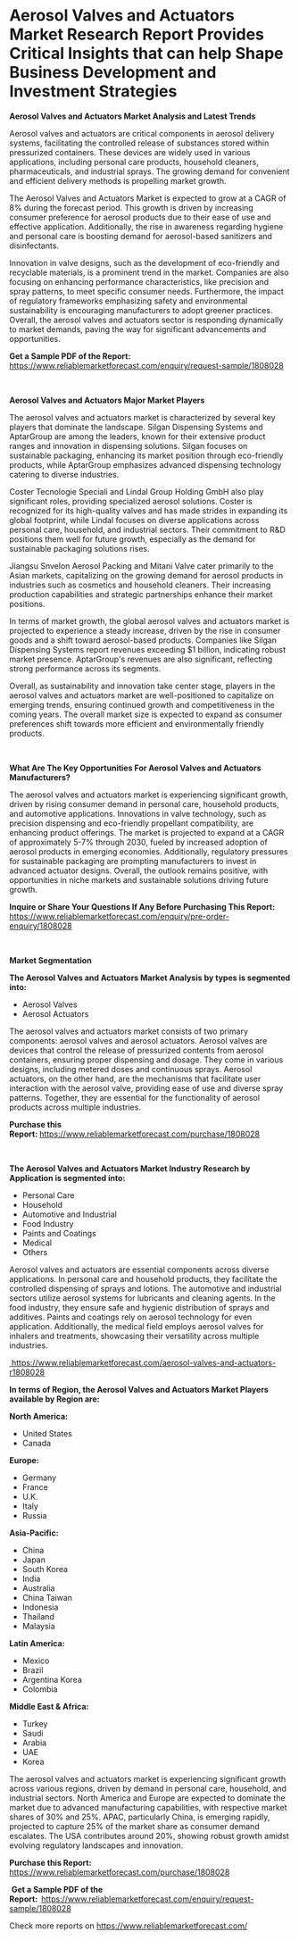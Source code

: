 <p><h1>Aerosol Valves and Actuators Market Research Report Provides Critical Insights that can help Shape Business Development and Investment Strategies</h1></p><p><strong>Aerosol Valves and Actuators Market Analysis and Latest Trends</strong></p>
<p><p>Aerosol valves and actuators are critical components in aerosol delivery systems, facilitating the controlled release of substances stored within pressurized containers. These devices are widely used in various applications, including personal care products, household cleaners, pharmaceuticals, and industrial sprays. The growing demand for convenient and efficient delivery methods is propelling market growth.</p><p>The Aerosol Valves and Actuators Market is expected to grow at a CAGR of 8% during the forecast period. This growth is driven by increasing consumer preference for aerosol products due to their ease of use and effective application. Additionally, the rise in awareness regarding hygiene and personal care is boosting demand for aerosol-based sanitizers and disinfectants.</p><p>Innovation in valve designs, such as the development of eco-friendly and recyclable materials, is a prominent trend in the market. Companies are also focusing on enhancing performance characteristics, like precision and spray patterns, to meet specific consumer needs. Furthermore, the impact of regulatory frameworks emphasizing safety and environmental sustainability is encouraging manufacturers to adopt greener practices. Overall, the aerosol valves and actuators sector is responding dynamically to market demands, paving the way for significant advancements and opportunities.</p></p>
<p><strong>Get a Sample PDF of the Report:&nbsp;</strong> <a href="https://www.reliablemarketforecast.com/enquiry/request-sample/1808028?utm_campaign=3078&utm_medium=2&utm_source=Github&utm_content=ia&utm_term=10042025&utm_id=aerosol-valves-and-actuators">https://www.reliablemarketforecast.com/enquiry/request-sample/1808028</a></p>
<p>&nbsp;</p>
<p><strong>Aerosol Valves and Actuators Major Market Players</strong></p>
<p><p>The aerosol valves and actuators market is characterized by several key players that dominate the landscape. Silgan Dispensing Systems and AptarGroup are among the leaders, known for their extensive product ranges and innovation in dispensing solutions. Silgan focuses on sustainable packaging, enhancing its market position through eco-friendly products, while AptarGroup emphasizes advanced dispensing technology catering to diverse industries.</p><p>Coster Tecnologie Speciali and Lindal Group Holding GmbH also play significant roles, providing specialized aerosol solutions. Coster is recognized for its high-quality valves and has made strides in expanding its global footprint, while Lindal focuses on diverse applications across personal care, household, and industrial sectors. Their commitment to R&D positions them well for future growth, especially as the demand for sustainable packaging solutions rises.</p><p>Jiangsu Snvelon Aerosol Packing and Mitani Valve cater primarily to the Asian markets, capitalizing on the growing demand for aerosol products in industries such as cosmetics and household cleaners. Their increasing production capabilities and strategic partnerships enhance their market positions. </p><p>In terms of market growth, the global aerosol valves and actuators market is projected to experience a steady increase, driven by the rise in consumer goods and a shift toward aerosol-based products. Companies like Silgan Dispensing Systems report revenues exceeding $1 billion, indicating robust market presence. AptarGroup's revenues are also significant, reflecting strong performance across its segments.</p><p>Overall, as sustainability and innovation take center stage, players in the aerosol valves and actuators market are well-positioned to capitalize on emerging trends, ensuring continued growth and competitiveness in the coming years. The overall market size is expected to expand as consumer preferences shift towards more efficient and environmentally friendly products.</p></p>
<p>&nbsp;</p>
<p><strong>What Are The Key Opportunities For Aerosol Valves and Actuators Manufacturers?</strong></p>
<p><p>The aerosol valves and actuators market is experiencing significant growth, driven by rising consumer demand in personal care, household products, and automotive applications. Innovations in valve technology, such as precision dispensing and eco-friendly propellant compatibility, are enhancing product offerings. The market is projected to expand at a CAGR of approximately 5-7% through 2030, fueled by increased adoption of aerosol products in emerging economies. Additionally, regulatory pressures for sustainable packaging are prompting manufacturers to invest in advanced actuator designs. Overall, the outlook remains positive, with opportunities in niche markets and sustainable solutions driving future growth.</p></p>
<p><strong>Inquire or Share Your Questions If Any Before Purchasing This Report:</strong> <a href="https://www.reliablemarketforecast.com/enquiry/pre-order-enquiry/1808028?utm_campaign=3078&utm_medium=2&utm_source=Github&utm_content=ia&utm_term=10042025&utm_id=aerosol-valves-and-actuators">https://www.reliablemarketforecast.com/enquiry/pre-order-enquiry/1808028</a></p>
<p>&nbsp;</p>
<p><strong>Market Segmentation</strong></p>
<p><strong>The Aerosol Valves and Actuators Market Analysis by types is segmented into:</strong></p>
<p><ul><li>Aerosol Valves</li><li>Aerosol Actuators</li></ul></p>
<p><p>The aerosol valves and actuators market consists of two primary components: aerosol valves and aerosol actuators. Aerosol valves are devices that control the release of pressurized contents from aerosol containers, ensuring proper dispensing and dosage. They come in various designs, including metered doses and continuous sprays. Aerosol actuators, on the other hand, are the mechanisms that facilitate user interaction with the aerosol valve, providing ease of use and diverse spray patterns. Together, they are essential for the functionality of aerosol products across multiple industries.</p></p>
<p><strong>Purchase this Report:&nbsp;</strong><a href="https://www.reliablemarketforecast.com/purchase/1808028?utm_campaign=3078&utm_medium=2&utm_source=Github&utm_content=ia&utm_term=10042025&utm_id=aerosol-valves-and-actuators">https://www.reliablemarketforecast.com/purchase/1808028</a></p>
<p>&nbsp;</p>
<p><strong>The Aerosol Valves and Actuators Market Industry Research by Application is segmented into:</strong></p>
<p><ul><li>Personal Care</li><li>Household</li><li>Automotive and Industrial</li><li>Food Industry</li><li>Paints and Coatings</li><li>Medical</li><li>Others</li></ul></p>
<p><p>Aerosol valves and actuators are essential components across diverse applications. In personal care and household products, they facilitate the controlled dispensing of sprays and lotions. The automotive and industrial sectors utilize aerosol systems for lubricants and cleaning agents. In the food industry, they ensure safe and hygienic distribution of sprays and additives. Paints and coatings rely on aerosol technology for even application. Additionally, the medical field employs aerosol valves for inhalers and treatments, showcasing their versatility across multiple industries.</p></p>
<p><a href="https://www.reliablemarketforecast.com/aerosol-valves-and-actuators-r1808028?utm_campaign=3078&utm_medium=2&utm_source=Github&utm_content=ia&utm_term=10042025&utm_id=aerosol-valves-and-actuators">&nbsp;https://www.reliablemarketforecast.com/aerosol-valves-and-actuators-r1808028</a></p>
<p><strong>In terms of Region, the Aerosol Valves and Actuators Market Players available by Region are:</strong></p>
<p>
    <p> <strong> North America: </strong>
        <ul>
            <li>United States</li>
            <li>Canada</li>
        </ul>
        </p> 
    <p> <strong> Europe: </strong>
        <ul>
            <li>Germany</li>
            <li>France</li>
            <li>U.K.</li>
            <li>Italy</li>
            <li>Russia</li>
        </ul>
        </p> 
    <p> <strong> Asia-Pacific: </strong>
        <ul>
            <li>China</li>
            <li>Japan</li>
            <li>South Korea</li>
            <li>India</li>
            <li>Australia</li>
            <li>China Taiwan</li>
            <li>Indonesia</li>
            <li>Thailand</li>
            <li>Malaysia</li>
        </ul>
        </p> 
    <p> <strong> Latin America: </strong>
        <ul>
            <li>Mexico</li>
            <li>Brazil</li>
            <li>Argentina Korea</li>
            <li>Colombia</li>
        </ul>
        </p> 
    <p> <strong> Middle East & Africa: </strong>
        <ul>
            <li>Turkey</li>
            <li>Saudi</li>
            <li>Arabia</li>
            <li>UAE</li>
            <li>Korea</li>
        </ul>
    </p>
    </p>
<p><p>The aerosol valves and actuators market is experiencing significant growth across various regions, driven by demand in personal care, household, and industrial sectors. North America and Europe are expected to dominate the market due to advanced manufacturing capabilities, with respective market shares of 30% and 25%. APAC, particularly China, is emerging rapidly, projected to capture 25% of the market share as consumer demand escalates. The USA contributes around 20%, showing robust growth amidst evolving regulatory landscapes and innovation.</p></p>
<p><strong>Purchase this Report: </strong><a href="https://www.reliablemarketforecast.com/purchase/1808028?utm_campaign=3078&utm_medium=2&utm_source=Github&utm_content=ia&utm_term=10042025&utm_id=aerosol-valves-and-actuators">https://www.reliablemarketforecast.com/purchase/1808028</a></p>
<p>&nbsp;<strong>Get a Sample PDF of the Report:&nbsp;&nbsp;</strong><a href="https://www.reliablemarketforecast.com/enquiry/request-sample/1808028?utm_campaign=3078&utm_medium=2&utm_source=Github&utm_content=ia&utm_term=10042025&utm_id=aerosol-valves-and-actuators">https://www.reliablemarketforecast.com/enquiry/request-sample/1808028</a></p>
<p><strong></strong></p>
<p>Check more reports on <a href="https://www.reliablemarketforecast.com/?utm_campaign=3078&utm_medium=2&utm_source=Github&utm_content=ia&utm_term=10042025&utm_id=aerosol-valves-and-actuators">https://www.reliablemarketforecast.com/</a></p>